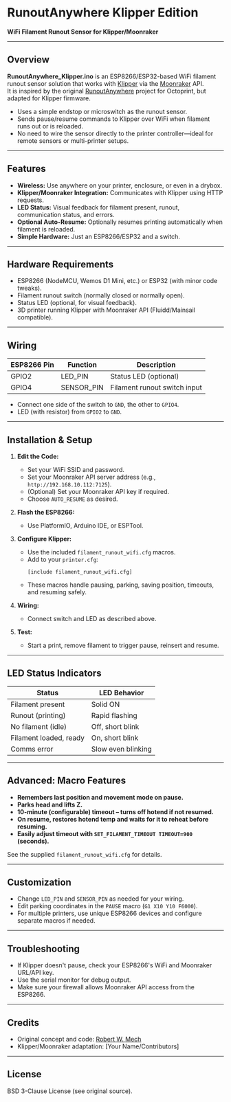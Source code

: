 # RunoutAnywhere Klipper Edition

**WiFi Filament Runout Sensor for Klipper/Moonraker**

---

## Overview

**RunoutAnywhere_Klipper.ino** is an ESP8266/ESP32-based WiFi filament runout sensor solution that works with [Klipper](https://www.klipper3d.org/) via the [Moonraker](https://moonraker.readthedocs.io/) API.  
It is inspired by the original [RunoutAnywhere](https://bitbucket.org/rwmech/runoutanywhere/src/master/) project for Octoprint, but adapted for Klipper firmware.

- Uses a simple endstop or microswitch as the runout sensor.
- Sends pause/resume commands to Klipper over WiFi when filament runs out or is reloaded.
- No need to wire the sensor directly to the printer controller—ideal for remote sensors or multi-printer setups.

---

## Features

- **Wireless:** Use anywhere on your printer, enclosure, or even in a drybox.
- **Klipper/Moonraker Integration:** Communicates with Klipper using HTTP requests.
- **LED Status:** Visual feedback for filament present, runout, communication status, and errors.
- **Optional Auto-Resume:** Optionally resumes printing automatically when filament is reloaded.
- **Simple Hardware:** Just an ESP8266/ESP32 and a switch.

---

## Hardware Requirements

- ESP8266 (NodeMCU, Wemos D1 Mini, etc.) or ESP32 (with minor code tweaks).
- Filament runout switch (normally closed or normally open).
- Status LED (optional, for visual feedback).
- 3D printer running Klipper with Moonraker API (Fluidd/Mainsail compatible).

---

## Wiring

| ESP8266 Pin | Function          | Description                  |
|-------------|-------------------|------------------------------|
| GPIO2       | LED_PIN           | Status LED (optional)        |
| GPIO4       | SENSOR_PIN        | Filament runout switch input |

- Connect one side of the switch to `GND`, the other to `GPIO4`.
- LED (with resistor) from `GPIO2` to `GND`.

---

## Installation & Setup

1. **Edit the Code:**
   - Set your WiFi SSID and password.
   - Set your Moonraker API server address (e.g., `http://192.168.10.112:7125`).
   - (Optional) Set your Moonraker API key if required.
   - Choose `AUTO_RESUME` as desired.

2. **Flash the ESP8266:**
   - Use PlatformIO, Arduino IDE, or ESPTool.

3. **Configure Klipper:**
   - Use the included `filament_runout_wifi.cfg` macros.
   - Add to your `printer.cfg`:
     ```
     [include filament_runout_wifi.cfg]
     ```
   - These macros handle pausing, parking, saving position, timeouts, and resuming safely.

4. **Wiring:**
   - Connect switch and LED as described above.

5. **Test:**
   - Start a print, remove filament to trigger pause, reinsert and resume.

---

## LED Status Indicators

| Status                  | LED Behavior                   |
|-------------------------|-------------------------------|
| Filament present        | Solid ON                      |
| Runout (printing)       | Rapid flashing                |
| No filament (idle)      | Off, short blink              |
| Filament loaded, ready  | On, short blink               |
| Comms error             | Slow even blinking            |

---

## Advanced: Macro Features

- **Remembers last position and movement mode on pause.**
- **Parks head and lifts Z.**
- **10-minute (configurable) timeout – turns off hotend if not resumed.**
- **On resume, restores hotend temp and waits for it to reheat before resuming.**
- **Easily adjust timeout with `SET_FILAMENT_TIMEOUT TIMEOUT=900` (seconds).**

See the supplied `filament_runout_wifi.cfg` for details.

---

## Customization

- Change `LED_PIN` and `SENSOR_PIN` as needed for your wiring.
- Edit parking coordinates in the `PAUSE` macro (`G1 X10 Y10 F6000`).
- For multiple printers, use unique ESP8266 devices and configure separate macros if needed.

---

## Troubleshooting

- If Klipper doesn't pause, check your ESP8266's WiFi and Moonraker URL/API key.
- Use the serial monitor for debug output.
- Make sure your firewall allows Moonraker API access from the ESP8266.

---

## Credits

- Original concept and code: [Robert W. Mech](https://www.makersmashup.com/)
- Klipper/Moonraker adaptation: [Your Name/Contributors]

---

## License

BSD 3-Clause License (see original source).  
